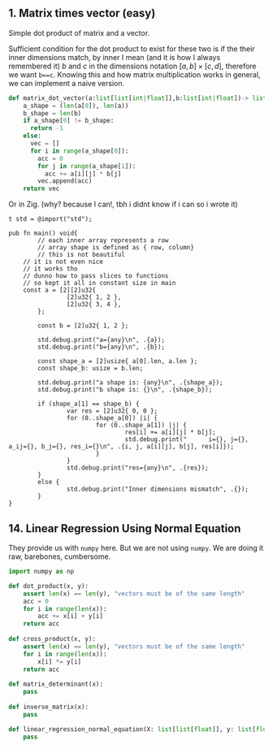 ## 1. Matrix times vector (easy)

Simple dot product of matrix and a vector.

Sufficient condition for the dot product to exist for these two is if the their inner dimensions match, by inner I mean (and it is how I always remembered it) $b$ and $c$ in the dimensions notation $[a, b] \times [c, d]$, therefore we want `b==c`. Knowing this and how matrix multiplication works in general, we can implement a naive version.

```python 
def matrix_dot_vector(a:list[list[int|float]],b:list[int|float])-> list[int|float]:
    a_shape = (len(a[0]), len(a))
    b_shape = len(b)
    if a_shape[0] != b_shape: 
      return -1
    else:
      vec = []
      for i in range(a_shape[0]):
        acc = 0
        for j in range(a_shape[1]):
          acc += a[i][j] * b[j]
        vec.append(acc)
    return vec
```

Or in Zig. (why? because I can!, tbh i didnt know if i can so i wrote it)

```zig
t std = @import("std");

pub fn main() void{
        // each inner array represents a row
        // array shape is defined as { row, column}
        // this is not beautiful
	// it is not even nice
	// it works tho
	// dunno how to pass slices to functions
	// so kept it all in constant size in main
	const a = [2][2]u32{
                [2]u32{ 1, 2 },
                [2]u32{ 3, 4 },
        };

        const b = [2]u32{ 1, 2 };

        std.debug.print("a={any}\n", .{a});
        std.debug.print("b={any}\n", .{b});

        const shape_a = [2]usize{ a[0].len, a.len };
        const shape_b: usize = b.len;

        std.debug.print("a shape is: {any}\n", .{shape_a});
        std.debug.print("b shape is: {}\n", .{shape_b});

        if (shape_a[1] == shape_b) {
                var res = [2]u32{ 0, 0 };
                for (0..shape_a[0]) |i| {
                        for (0..shape_a[1]) |j| {
                                res[i] += a[i][j] * b[j];
                                std.debug.print("      i={}, j={}, a_ij={}, b_j={}, res_i={}\n", .{i, j, a[i][j], b[j], res[i]});
                        }
                }
                std.debug.print("res={any}\n", .{res});
        }
        else {
                std.debug.print("Inner dimensions mismatch", .{});
        }
}
```

## 14. Linear Regression Using Normal Equation

They provide us with `numpy` here. But we are not using `numpy`. We are doing it raw, barebones, cumbersome. 

```python
import numpy as np

def dot_product(x, y):
  	assert len(x) == len(y), "vectors must be of the same length"
	acc = 0
    for i in range(len(x)):
    	acc += x[i] + y[i]
    return acc
  
def cross_product(x, y):
  	assert len(x) == len(y), "vectors must be of the same length"
    for i in range(len(x)):
    	x[i] *= y[i]
    return acc
  
def matrix_determinant(x):
	pass
  
def inverse_matrix(x):
	pass

def linear_regression_normal_equation(X: list[list[float]], y: list[float]) -> list[float]:
	pass

```
